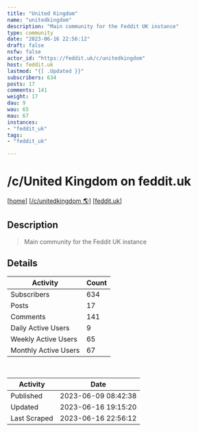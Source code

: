 ```yaml
---
title: "United Kingdom" 
name: "unitedkingdom"
description: "Main community for the Feddit UK instance"
type: community
date: "2023-06-16 22:56:12"
draft: false
nsfw: false
actor_id: "https://feddit.uk/c/unitedkingdom"
host: feddit.uk
lastmod: "{[ .Updated }}"
subscribers: 634
posts: 17
comments: 141
weight: 17
dau: 9
wau: 65
mau: 67
instances:
- "feddit_uk"
tags: 
- "feddit_uk"

---
```


# /c/United Kingdom on feddit.uk

[[home](/)]
[[/c/unitedkingdom 🌎](https://feddit.uk/c/unitedkingdom)]
[[feddit.uk](/instances/feddit_uk)]


## Description 

<blockquote class="description">
Main community for the Feddit UK instance
</blockquote>


## Details

| Activity | Count  |
|----------------------|---|
| Subscribers          | 634 |
| Posts                | 17  |
| Comments             | 141  |
| Daily Active Users   | 9  |
| Weekly Active Users  | 65  |
| Monthly Active Users | 67  |

<br>

| Activity | Date |
|----------------------|---|
| Published            | 2023-06-09 08:42:38 |
| Updated              | 2023-06-16 19:15:20 |
| Last Scraped         | 2023-06-16 22:56:12 |
